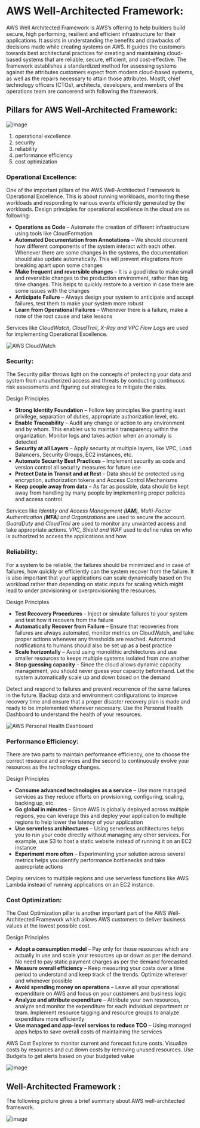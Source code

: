 # AWS Well-Architected Framework:
  AWS Well Architected Framework is AWS’s offering to help builders build secure, high performing, resilient and efficient infrastructure for their applications.
  It assists in understanding the benefits and drawbacks of decisions made while creating systems on AWS. It guides the customers towards best architectural practices for creating and maintaining cloud-based systems that are reliable, secure, efficient, and cost-effective.
  The framework establishes a standardized method for assessing systems against the attributes customers expect from modern cloud-based systems, as well as the repairs necessary to attain those attributes.
  Mostlt, chief technology officers (CTOs), architects, developers, and members of the operations team are concerend with following the framework.
  
  ## Pillars for AWS Well-Architected Framework:
  
   ![image](https://user-images.githubusercontent.com/71292230/191793780-23875002-cdaa-4ef7-9094-c993e2c3ae7b.png)

   1. operational excellence
   2. security
   3. reliability
   4. performance efficiency
   5. cost optimization
    
   ### Operational Excellence:
   One of the important pillars of the AWS Well-Architected Framework is Operational Excellence.
   This is about running workloads, monitoring these workloads and responding to various events efficiently generated by the workloads. Design principles for operational excellence in the cloud are as following:
   
  - **Operations as Code** – Automate the creation of different infrastructure using tools like CloudFormation
  - **Automated Documentation from Annotations** – We should document how different components of the system interact with each other. Whenever there are some changes in the systems, the documentation should also update automatically. This will prevent integrations from breaking apart upon some changes
  - **Make frequent and reversible changes** – It is a good idea to make small and reversible changes to the production environment, rather than big time changes. This helps to quickly restore to a version in case there are some issues with the changes
  - **Anticipate Failure** – Always design your system to anticipate and accept failures, test them to make your system more robust
  - **Learn from Operational Failures** – Whenever there is a failure, make a note of the root cause and take lessons
   
   Services like *CloudWatch, CloudTrail, X-Ray and VPC Flow Logs* are used for implementing Operational Excellence.
   
   ![AWS CloudWatch](https://user-images.githubusercontent.com/71292230/191795354-3f3ef8e1-ecff-41f5-aee0-bd39cc373dd3.png) 

   ### Security:
   The Security pillar throws light on the concepts of protecting your data and system from unauthorized access and threats by conducting continuous risk assessments and figuring out strategies to mitigate the risks.

   Design Principles
   - **Strong Identity Foundation** – Follow key principles like granting least privilege, separation of duties, appropriate authorization level, etc.
   - **Enable Traceability** – Audit any change or action to any environment and by whom. This enables us to maintain transparency within the organization. Monitor logs and takes action when an anomaly is detected
   - **Security at all Layers** – Apply security at multiple layers, like VPC, Load Balancers, Security Groups, EC2 instances, etc.
   - **Automate Security Best Practices** – Implement security as code and version control all security measures for future use
   - **Protect Data in Transit and at Rest** – Data should be protected using encryption, authorization tokens and Access Control Mechanisms
   - **Keep people away from data** – As far as possible, data should be kept away from handling by many people by implementing proper policies and access control

   Services like *Identity and Access Management (**IAM**), Multi-Factor Authentication (**MFA**) and Organizations* are used to secure the account.
   *GuardDuty* and *CloudTrail* are used to monitor any unwanted access and take appropriate actions. *VPC, Shield and WAF* used to define rules on who is authorized to access the applications and how.
   
   ### Reliability:
   For a system to be reliable, the failures should be minimized and in case of failures, how quickly or efficiently can the system recover from the failure.
   It is also important that your applications can scale dynamically based on the workload rather than depending on static inputs for scaling which might lead to under provisioning or overprovisioning the resources.
   
   Design Principles
   - **Test Recovery Procedures** – Inject or simulate failures to your system and test how it recovers from the failure
   - **Automatically Recover from Failure** – Ensure that recoveries from failures are always automated, monitor metrics on CloudWatch, and take proper actions whenever any thresholds are reached. Automated notifications to humans should also be set up as a best practice
   - **Scale horizontally** – Avoid using monolithic architectures and use smaller resources to keeps multiple systems isolated from one another
   - **Stop guessing capacity** – Since the cloud allows dynamic capacity management, you should never guess your capacity beforehand. Let the system automatically scale up and down based on the demand
   
   Detect and respond to failures and prevent recurrence of the same failures in the future. Backup data and environment configurations to improve recovery time and ensure that a proper disaster recovery plan is made and ready to be implemented whenever necessary. Use the Personal Health Dashboard to understand the health of your resources.
   
   ![AWS Personal Health Dashboard](https://user-images.githubusercontent.com/71292230/191799014-c6e0ed00-127f-4568-a513-673772b13fc0.png)

   ### Performance Efficiency:
   There are two parts to maintain performance efficiency, one to choose the correct resource and services and the second to continuously evolve your resources as the technology changes.
   
   Design Principles
   - **Consume advanced technologies as a service** – Use more managed services as they reduce efforts on provisioning, configuring, scaling, backing up, etc.
   - **Go global in minutes** – Since AWS is globally deployed across multiple regions, you can leverage this and deploy your application to multiple regions to help lower the latency of your application
   - **Use serverless architectures** – Using serverless architectures helps you to run your code directly without managing any other services. For example, use S3 to host a static website instead of running it on an EC2 instance
   - **Experiment more often** – Experimenting your solution across several metrics helps you identify performance bottlenecks and take appropriate actions
   
   Deploy services to multiple regions and use serverless functions like AWS Lambda instead of running applications on an EC2 instance.
   
   ### Cost Optimization:
   The Cost Optimization pillar is another important part of the AWS Well-Architected Framework which allows AWS customers to deliver business values at the lowest possible cost.

   Design Principles
   - **Adopt a consumption model** – Pay only for those resources which are actually in use and scale your resources up or down as per the demand. No need to pay static payment charges as per the demand forecasted
   - **Measure overall efficiency** – Keep measuring your costs over a time period to understand and keep track of the trends. Optimize wherever and whenever possible
   - **Avoid spending money on operations** – Leave all your operational expenditure on AWS and focus on your customers and business logic
   - **Analyze and attribute expenditure** – Attribute your own resources, analyze and monitor the expenditure for each individual department or team. Implement resource tagging and resource groups to analyze expenditure more efficiently
   - **Use managed and app-level services to reduce TCO** – Using managed apps helps to save overall costs of maintaining the services
   
   AWS Cost Explorer to monitor current and forecast future costs. Visualize costs by resources and cut down costs by removing unused resources. Use Budgets to get alerts based on your budgeted value
   
   ![image](https://user-images.githubusercontent.com/71292230/191800531-c5335404-6aab-442a-99ab-c4809b24f070.png)

## Well-Architected Framework :
  The following picture gives a brief summary about AWS well-architected framework.
  
![image](https://user-images.githubusercontent.com/71292230/191801165-b6987d6e-dca2-4c53-bbda-23d4568dbdfa.png)
   
